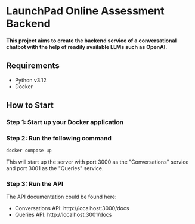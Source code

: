 # LaunchPad Online Assessment Backend

#### This project aims to create the backend service of a conversational chatbot with the help of readily available LLMs such as OpenAI.

## Requirements
- Python v3.12
- Docker

## How to Start

### Step 1: Start up your Docker application

### Step 2: Run the following command
```bash
docker compose up
```
This will start up the server with port 3000 as the "Conversations" service and port 3001 as the "Queries" service.

### Step 3: Run the API

The API documentation could be found here:
- Conversations API: http://localhost:3000/docs
- Queries API: http://localhost:3001/docs
